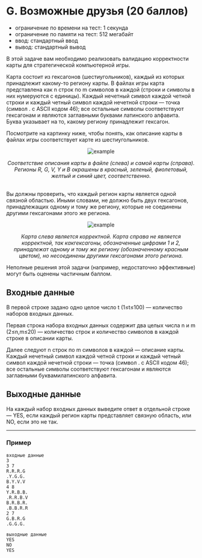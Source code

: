 # G. Возможные друзья (20 баллов)

- ограничение по времени на тест: 1 секунда
- ограничение по памяти на тест: 512 мегабайт
- ввод: стандартный ввод 
- вывод: стандартный вывод

В этой задаче вам необходимо реализовать валидацию корректности карты для стратегической компьютерной игры.

Карта состоит из гексагонов (шестиугольников), каждый из которых принадлежит какому-то региону карты. В файлах игры карта представлена как n строк по m символов в каждой (строки и символы в них нумеруются с единицы). Каждый нечетный символ каждой четной строки и каждый четный символ каждой нечетной строки — точка (символ . с ASCII кодом 46); все остальные символы соответствуют гексагонам и являются заглавными буквами латинского алфавита. Буква указывает на то, какому региону принадлежит гексагон.

Посмотрите на картинку ниже, чтобы понять, как описание карты в файлах игры соответствует карте из шестиугольников.

<div align="center">

![example](https://routejunior.contest.codeforces.com/espresso/7328124ea7dceed3d5193303e8772c5d35c0558a.png)

<i>Соответствие описания карты в файле (слева) и самой карты (справа). Регионы R, G, V, Y и B окрашены в красный, зеленый, фиолетовый, желтый и синий цвет, соответственно.</i><br><br>

</div>

Вы должны проверить, что каждый регион карты является одной связной областью. Иными словами, не должно быть двух гексагонов, принадлежащих одному и тому же региону, которые не соединены другими гексагонами этого же региона.

<div align="center">

![example](https://routejunior.contest.codeforces.com/espresso/8897fdc34b5b4990c5b7fc4e1458c2ac87324b2a.png)

<i>Карта слева является корректной. Карта справа не является корректной, так какгексагоны, обозначенные цифрами 1 и 2, принадлежат одному и тому же региону (обозначенному красным цветом), но несоединены другими гексагонами этого региона.</i><br>

</div>

Неполные решения этой задачи (например, недостаточно эффективные) могут быть оценены частичным баллом.

## Входные данные
В первой строке задано одно целое число t (1≤t≤100) — количество наборов входных данных.

Первая строка набора входных данных содержит два целых числа n и m (2≤n,m≤20) — количество строк и количество символов в каждой строке в описании карты.

Далее следуют n строк по m символов в каждой — описание карты. Каждый нечетный символ каждой четной строки и каждый четный символ каждой нечетной строки — точка (символ . с ASCII кодом 46); все остальные символы соответствуют гексагонам и являются заглавными буквамилатинского алфавита.

## Выходные данные
На каждый набор входных данных выведите ответ в отдельной строке — YES, если каждый регион карты представляет связную область, или NO, если это не так.

___
### Пример
~~~
входные данные
3
3 7
R.R.R.G
.Y.G.G.
B.Y.V.V
4 8
Y.R.B.B.
.R.R.B.V
B.R.B.R.
.B.B.R.R
2 7
G.B.R.G
.G.G.G.
~~~

~~~
выходные данные
YES
NO
YES
~~~